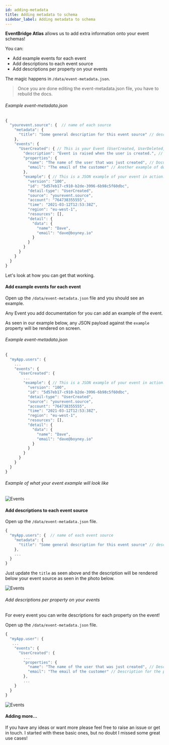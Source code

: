 ```yaml
---
id: adding-metadata
title: Adding metadata to schema
sidebar_label: Adding metadata to schema
---
```


**EventBridge Atlas** allows us to add extra information onto your event schemas!

You can:

- Add example events for each event
- Add descriptions to each event source
- Add descriptions per property on your events

The magic happens in `/data/event-metadata.json`.

> Once you are done editing the event-metadata.json file, you have to rebuild the docs.

###### Example event-metadata.json

```js
{
  "yourevent.source": {  // name of each source
    "metadata": {
      "title": "Some general description for this event source" // description for your source
    },
    "events": {
      "UserCreated": { // This is your Event (UserCreated, UserDeleted, etc. Make sure they match)
        "description": "Event is raised when the user is created.", // Description for event
        "properties": {
          "name": "The name of the user that was just created", // Document each property!
          "email": "The email of the customer" // Another example of documenting the email property. Add as many as you like.
        },
        "example": { // This is a JSON example of your event in action.
          "version": "100",
          "id": "5d57eb17-c910-b2de-3996-6b98c5f60dbc",
          "detail-type": "UserCreated",
          "source": "yourevent.source",
          "account": "764738355555",
          "time": "2021-03-12T12:53:38Z",
          "region": "eu-west-1",
          "resources": [],
          "detail": {
            "data": {
              "name": "Dave",
              "email": "dave@boyney.io"
            }
          }
        }
      }
    }
  }
}
```

Let's look at how you can get that working.

#### Add example events for each event

Open up the `/data/event-metadata.json` file and you should see an example.

Any Event you add documentation for you can add an example of the event.

As seen in our example below, any JSON payload against the `example` property will be rendered on screen.

###### Example event-metadata.json

```js
{
  "myApp.users": {
    ...
    "events": {
      "UserCreated": {
        ...
        "example": { // This is a JSON example of your event in action. Replace this with your example!
          "version": "100",
          "id": "5d57eb17-c910-b2de-3996-6b98c5f60dbc",
          "detail-type": "UserCreated",
          "source": "yourevent.source",
          "account": "764738355555",
          "time": "2021-03-12T12:53:38Z",
          "region": "eu-west-1",
          "resources": [],
          "detail": {
            "data": {
              "name": "Dave",
              "email": "dave@boyney.io"
            }
          }
        }
      }
    }
  }
}
```

###### Example of what your event example will look like

![Events](/img/docs/adding-metadata/example.png 'Example of Example :)')

#### Add descriptions to each event source

Open up the `/data/event-metadata.json` file.

```js
{
  "myApp.users": {  // name of each event source
    "metadata": {
      "title": "Some general description for this event source" // description for your source here!
    },
    ...
  }
}

```

Just update the `title` as seen above and the description will be rendered below your event source as seen in the photo below.

![Events](/img/docs/adding-metadata/event-source.png 'Example of event source details')

###### Add descriptions per property on your events

For every event you can write descriptions for each property on the event!

Open up the `/data/event-metadata.json` file.

```js
{
  "myApp.user": {
   ...
    "events": {
      "UserCreated": {
        ...
        "properties": {
          "name": "The name of the user that was just created", // Description for the property `name`
          "email": "The email of the customer" // Description for the property `email`
        },
        ...
    }
  }
}
```

![Events](/img/docs/adding-metadata/property.png 'Example of event property details')

#### Adding more...

If you have any ideas or want more please feel free to raise an issue or get in touch. I started with these basic ones, but no doubt I missed some great use cases!
